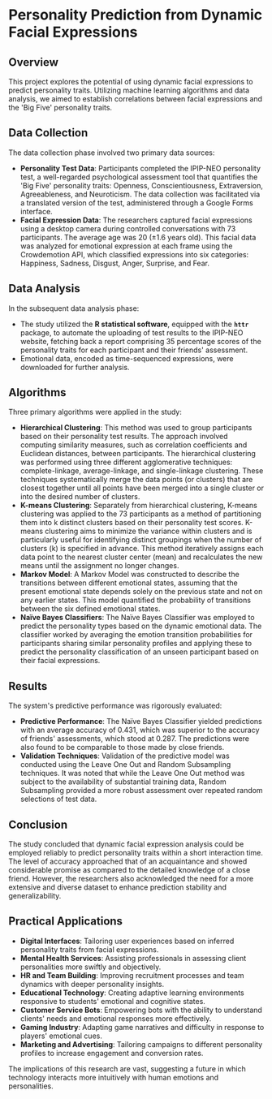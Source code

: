 # Personality Prediction from Dynamic Facial Expressions

## Overview
This project explores the potential of using dynamic facial expressions to predict personality traits. Utilizing machine learning algorithms and data analysis, we aimed to establish correlations between facial expressions and the 'Big Five' personality traits.

## Data Collection
The data collection phase involved two primary data sources:

- **Personality Test Data**: Participants completed the IPIP-NEO personality test, a well-regarded psychological assessment tool that quantifies the 'Big Five' personality traits: Openness, Conscientiousness, Extraversion, Agreeableness, and Neuroticism. The data collection was facilitated via a translated version of the test, administered through a Google Forms interface.
- **Facial Expression Data**: The researchers captured facial expressions using a desktop camera during controlled conversations with 73 participants. The average age was 20 (±1.6 years old). This facial data was analyzed for emotional expression at each frame using the Crowdemotion API, which classified expressions into six categories: Happiness, Sadness, Disgust, Anger, Surprise, and Fear.

## Data Analysis

In the subsequent data analysis phase:

- The study utilized the **R statistical software**, equipped with the **`httr`** package, to automate the uploading of test results to the IPIP-NEO website, fetching back a report comprising 35 percentage scores of the personality traits for each participant and their friends' assessment.
- Emotional data, encoded as time-sequenced expressions, were downloaded for further analysis.

## Algorithms

Three primary algorithms were applied in the study:

- **Hierarchical Clustering**: This method was used to group participants based on their personality test results. The approach involved computing similarity measures, such as correlation coefficients and Euclidean distances, between participants. The hierarchical clustering was performed using three different agglomerative techniques: complete-linkage, average-linkage, and single-linkage clustering. These techniques systematically merge the data points (or clusters) that are closest together until all points have been merged into a single cluster or into the desired number of clusters.
- **K-means Clustering**: Separately from hierarchical clustering,  K-means clustering was applied to the 73 participants as a method of partitioning them into k distinct clusters based on their personality test scores. K-means clustering aims to minimize the variance within clusters and is particularly useful for identifying distinct groupings when the number of clusters (k) is specified in advance. This method iteratively assigns each data point to the nearest cluster center (mean) and recalculates the new means until the assignment no longer changes.
- **Markov Model**: A Markov Model was constructed to describe the transitions between different emotional states, assuming that the present emotional state depends solely on the previous state and not on any earlier states. This model quantified the probability of transitions between the six defined emotional states.
- **Naïve Bayes Classifiers**: The Naïve Bayes Classifier was employed to predict the personality types based on the dynamic emotional data. The classifier worked by averaging the emotion transition probabilities for participants sharing similar personality profiles and applying these to predict the personality classification of an unseen participant based on their facial expressions.

## Results

The system's predictive performance was rigorously evaluated:

- **Predictive Performance**: The Naïve Bayes Classifier yielded predictions with an average accuracy of 0.431, which was superior to the accuracy of friends' assessments, which stood at 0.287. The predictions were also found to be comparable to those made by close friends.
- **Validation Techniques**: Validation of the predictive model was conducted using the Leave One Out and Random Subsampling techniques. It was noted that while the Leave One Out method was subject to the availability of substantial training data, Random Subsampling provided a more robust assessment over repeated random selections of test data.

## Conclusion

The study concluded that dynamic facial expression analysis could be employed reliably to predict personality traits within a short interaction time. The level of accuracy approached that of an acquaintance and showed considerable promise as compared to the detailed knowledge of a close friend. However, the researchers also acknowledged the need for a more extensive and diverse dataset to enhance prediction stability and generalizability.

## Practical Applications

- **Digital Interfaces**: Tailoring user experiences based on inferred personality traits from facial expressions.
- **Mental Health Services**: Assisting professionals in assessing client personalities more swiftly and objectively.
- **HR and Team Building**: Improving recruitment processes and team dynamics with deeper personality insights.
- **Educational Technology**: Creating adaptive learning environments responsive to students' emotional and cognitive states.
- **Customer Service Bots**: Empowering bots with the ability to understand clients' needs and emotional responses more effectively.
- **Gaming Industry**: Adapting game narratives and difficulty in response to players' emotional cues.
- **Marketing and Advertising**: Tailoring campaigns to different personality profiles to increase engagement and conversion rates.

The implications of this research are vast, suggesting a future in which technology interacts more intuitively with human emotions and personalities.
